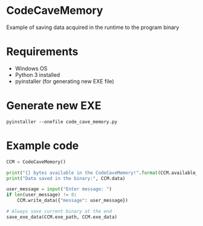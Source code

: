# CodeCaveMemory
Example of saving data acquired in the runtime to the program binary

# Requirements

* Windows OS
* Python 3 installed
* pyinstaller (for generating new EXE file)

# Generate new EXE

```
pyinstaller --onefile code_cave_memory.py
```

# Example code

```python
CCM = CodeCaveMemory()

print("{} bytes available in the CodeCaveMemory!".format(CCM.available_memory))
print("Data saved in the binary:", CCM.data)

user_message = input("Enter message: ")
if len(user_message) != 0:
    CCM.write_data({"message": user_message})

# Always save current binary at the end
save_exe_data(CCM.exe_path, CCM.exe_data)
```

